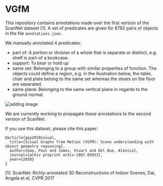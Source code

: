 # VGfM
This repository contains annotations made over the first version of the ScanNet dataset [1]. A set of predicates are given for 8762 pairs of objects in the file `annotations.json`. 


We manually annotated 4 predicates: 
* part of: A portion or division of a whole that is separate or distinct, e.g. shelf is part-of a bookcase.
* support: To bear or hold up 
* same set: Belonging to a group with similar properties of function. The objects could define a region, e.g. in the illustration below, the table, chair and plate belong to the same set whereas the shoes on the floor are separated.
* same plane: Belonging to the same vertical plane in regards to the ground normal.


![adding image](https://github.com/paulgay/VGfM/blob/master/images/illustration_relations_github.png)



We are currently working to propagate these annotations to the second version of ScanNet.

If you use this dataset, please cite this paper:
```
@article{gay2018visual,
  title={Visual Graphs from Motion (VGfM): Scene understanding with object geometry reasoning},
  author={Gay, Paul and James, Stuart and Del Bue, Alessio},
  journal={arXiv preprint arXiv:1807.05933},
  year={2018}
}

```





[1]: ScanNet: Richly-annotated 3D Reconstructions of Indoor Scenes, Dai, Angela et al, CVPR 2017


